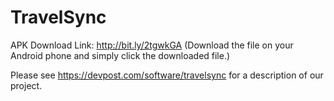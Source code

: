 # TravelSync

APK Download Link: http://bit.ly/2tgwkGA
(Download the file on your Android phone and simply click the downloaded file.)

Please see https://devpost.com/software/travelsync for a description of our project.
